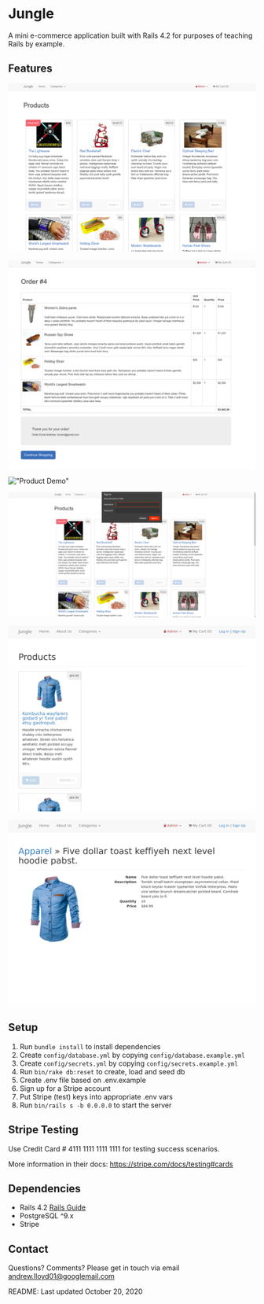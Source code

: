 # Jungle

A mini e-commerce application built with Rails 4.2 for purposes of teaching Rails by example.

## Features

!["Main Interface"](docs\Selection_131.png)

!["Main Interface"](docs\ordertotal.png)

!["Product Demo"](docs\ProductDemo.gif)

!["Admin Area"](docs\Selection_135.png)

!["Products Page"](docs\capybara-202010201428408688992070.png)

!["Product Page"](docs\capybara-202010201453161535238150.png)

## Setup

1. Run `bundle install` to install dependencies
2. Create `config/database.yml` by copying `config/database.example.yml`
3. Create `config/secrets.yml` by copying `config/secrets.example.yml`
4. Run `bin/rake db:reset` to create, load and seed db
5. Create .env file based on .env.example
6. Sign up for a Stripe account
7. Put Stripe (test) keys into appropriate .env vars
8. Run `bin/rails s -b 0.0.0.0` to start the server

## Stripe Testing

Use Credit Card # 4111 1111 1111 1111 for testing success scenarios.

More information in their docs: <https://stripe.com/docs/testing#cards>

## Dependencies

- Rails 4.2 [Rails Guide](http://guides.rubyonrails.org/v4.2/)
- PostgreSQL ^9.x
- Stripe

## Contact

Questions? Comments? Please get in touch via email <andrew.lloyd01@googlemail.com>

README: Last updated October 20, 2020
